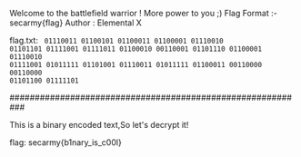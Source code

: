 Welcome to the battlefield warrior ! More power to you ;)
Flag Format :- secarmy{flag} Author : Elemental X


flag.txt:
<code>
01110011 01100101 01100011 01100001 01110010 01101101 01111001 01111011 01100010 00110001 01101110 01100001 01110010 01111001 01011111 01101001 01110011 01011111 01100011 00110000 00110000 01101100 01111101
</code>

###########################################################

This is a binary encoded text,So let's decrypt it!

flag: secarmy{b1nary_is_c00l}
